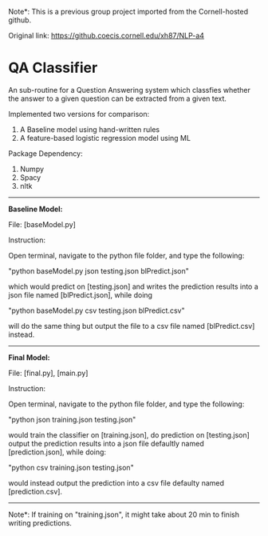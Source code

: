 Note*: This is a previous group project imported from the Cornell-hosted github. 

Original link: https://github.coecis.cornell.edu/xh87/NLP-a4


# QA Classifier
 
An sub-routine for a Question Answering system which classfies whether the answer to a given question can be extracted from a given text. 

Implemented two versions for comparison:
1. A Baseline model using hand-written rules
2. A feature-based logistic regression model using ML 

Package Dependency:
1. Numpy
2. Spacy
3. nltk

-----------------------------------------------------------------------------------------------------
**Baseline Model:**

File: [baseModel.py]

Instruction:

Open terminal, navigate to the python file folder, and type the following:

"python baseModel.py json testing.json blPredict.json"

which would predict on [testing.json] and writes the prediction results into a json file named [blPredict.json], 
while doing

"python baseModel.py csv testing.json blPredict.csv"

will do the same thing but output the file to a csv file named [blPredict.csv] instead.

-----------------------------------------------------------------------------------------------------

**Final Model:**

File: [final.py], [main.py]

Instruction:

Open terminal, navigate to the python file folder, and type the following:

"python json training.json testing.json"

would train the classifier on [training.json], do prediction on [testing.json] output the prediction results 
into a json file defaultly named [prediction.json], while doing:

"python csv training.json testing.json"

would instead output the prediction into a csv file defaulty named [prediction.csv].

-----------------------------------------------------------------------------------------------------
Note*: If training on "training.json", it might take about 20 min to finish writing predictions. 
